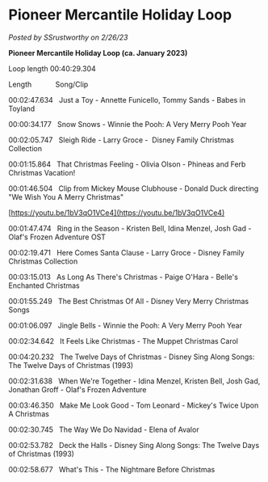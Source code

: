 # Pioneer Mercantile Holiday Loop

*Posted by SSrustworthy on 2/26/23*

**Pioneer Mercantile Holiday Loop (ca. January 2023)**

Loop length 00:40:29.304

Length                   Song/Clip

00:02:47.634   Just a Toy - Annette Funicello, Tommy Sands - Babes in Toyland

00:00:34.177   Snow Snows - Winnie the Pooh: A Very Merry Pooh Year

00:02:05.747   Sleigh Ride - Larry Groce -  Disney Family Christmas Collection

00:01:15.864   That Christmas Feeling - Olivia Olson - Phineas and Ferb Christmas Vacation!

00:01:46.504   Clip from Mickey Mouse Clubhouse - Donald Duck directing "We Wish You A Merry Christmas"

[https://youtu.be/1bV3qO1VCe4](https://youtu.be/1bV3qO1VCe4)

00:01:47.474   Ring in the Season - Kristen Bell, Idina Menzel, Josh Gad - Olaf's Frozen Adventure OST

00:02:19.471   Here Comes Santa Clause - Larry Groce - Disney Family Christmas Collection

00:03:15.013   As Long As There's Christmas - Paige O'Hara - Belle's Enchanted Christmas

00:01:55.249   The Best Christmas Of All - Disney Very Merry Christmas Songs

00:01:06.097   Jingle Bells - Winnie the Pooh: A Very Merry Pooh Year

00:02:34.642   It Feels Like Christmas - The Muppet Christmas Carol

00:04:20.232   The Twelve Days of Christmas - Disney Sing Along Songs: The Twelve Days of Christmas (1993)

00:02:31.638   When We're Together - Idina Menzel, Kristen Bell, Josh Gad, Jonathan Groff - Olaf's Frozen Adventure

00:03:46.350   Make Me Look Good - Tom Leonard - Mickey's Twice Upon A Christmas

00:02:30.745   The Way We Do Navidad - Elena of Avalor

00:02:53.782   Deck the Halls - Disney Sing Along Songs: The Twelve Days of Christmas (1993)

00:02:58.677   What's This - The Nightmare Before Christmas